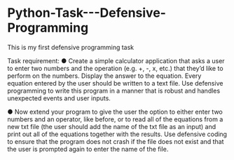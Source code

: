 # Python-Task---Defensive-Programming

This is my first defensive programming task

Task requirement:
● Create a simple calculator application that asks a user to enter two numbers and the operation (e.g. +, -, x, etc.) that they’d like to perform on the numbers. Display the answer to the equation. Every equation entered by the user should be written to a text file. Use defensive programming to write this program in a manner that is robust and handles unexpected events and user inputs.

● Now extend your program to give the user the option to either enter two numbers and an operator, like before, or to read all of the equations from a new txt file (the user should add the name of the txt file as an input) and print out all of the equations together with the results. Use defensive coding to ensure that the program does not crash if the file does not exist and that the user is prompted again to enter the name of the file.

